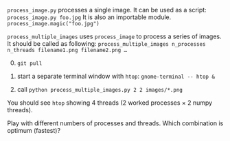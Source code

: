 `process_image.py` processes a single image.
It can be used as a script: `process_image.py foo.jpg`
It is also an importable module. `process_image.magic("foo.jpg")`

`process_multiple_images` uses `process_image` to process a series of images.
It should be called as following:
`process_multiple_images n_processes n_threads filename1.png filename2.png …`

0. `git pull`

1. start a separate terminal window with `htop`: `gnome-terminal -- htop &`

2. call `python process_multiple_images.py 2 2 images/*.png`

You should see `htop` showing 4 threads (2 worked processes × 2 numpy threads).

Play with different numbers of processes and threads.
Which combination is optimum (fastest)?
